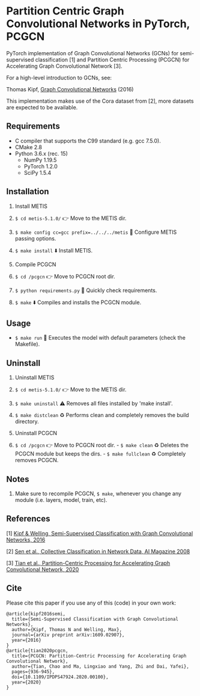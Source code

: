 Partition Centric Graph Convolutional Networks in PyTorch, PCGCN
====

PyTorch implementation of Graph Convolutional Networks (GCNs) for semi-supervised classification [1] and Partition Centric Processing (PCGCN) for Accelerating Graph Convolutional Network [3].

For a high-level introduction to GCNs, see:

Thomas Kipf, [Graph Convolutional Networks](http://tkipf.github.io/graph-convolutional-networks/) (2016)

This implementation makes use of the Cora dataset from [2], more datasets are expected to be available.

## Requirements

  * C compiler that supports the C99 standard (e.g. gcc 7.5.0).
  * CMake 2.8
  * Python 3.6.x (rec. 15)
    * NumPy 1.19.5
    * PyTorch 1.2.0
    * SciPy 1.5.4

## Installation

1. Install METIS
  1. ```$ cd metis-5.1.0/``` :point_right: Move to the METIS dir.
  2. ```$ make config cc=gcc prefix=../../../metis``` :wrench: Configure METIS passing options.
  3. ```$ make install``` :arrow_down: Install METIS.

2. Compile PCGCN
  1. ```$ cd /pcgcn``` :point_right: Move to PCGCN root dir.
  2. ```$ python requirements.py``` :wrench: Quickly check requirements.
  3. ```$ make``` :arrow_down: Compiles and installs the PCGCN module.

## Usage

* ```$ make run``` :running: Executes the model with default parameters (check the Makefile).

## Uninstall

1. Uninstall METIS
  1. ```$ cd metis-5.1.0/``` :point_right: Move to the METIS dir.
  2. ```$ make uninstall``` :warning: Removes all files installed by 'make install'.
  3. ```$ make distclean``` :recycle: Performs clean and completely removes the build directory.

2. Uninstall PCGCN
  1. ```$ cd /pcgcn``` :point_right: Move to PCGCN root dir.
    - ```$ make clean``` :recycle: Deletes the PCGCN module but keeps the dirs.
    - ```$ make fullclean``` :recycle: Completely removes PCGCN.

## Notes

1. Make sure to recompile PCGCN, ```$ make```, whenever you change any module (i.e. layers, model, train, etc).

## References

[1] [Kipf & Welling, Semi-Supervised Classification with Graph Convolutional Networks, 2016](https://arxiv.org/abs/1609.02907)

[2] [Sen et al., Collective Classification in Network Data, AI Magazine 2008](http://linqs.cs.umd.edu/projects/projects/lbc/)

[3] [Tian et al., Partition-Centric Processing for Accelerating Graph Convolutional Network, 2020](https://ieeexplore.ieee.org/document/9139807)

## Cite

Please cite this paper if you use any of this (code) in your own work:

```
@article{kipf2016semi,
  title={Semi-Supervised Classification with Graph Convolutional Networks},
  author={Kipf, Thomas N and Welling, Max},
  journal={arXiv preprint arXiv:1609.02907},
  year={2016}
}
@article{tian2020pcgcn,
  title={PCGCN: Partition-Centric Processing for Accelerating Graph Convolutional Network}, 
  author={Tian, Chao and Ma, Lingxiao and Yang, Zhi and Dai, Yafei},
  pages={936-945},
  doi={10.1109/IPDPS47924.2020.00100},
  year={2020}
}
```
